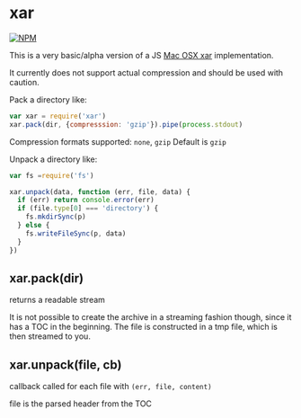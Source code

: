 # xar
[![NPM](https://nodei.co/npm/xar.png)](https://nodei.co/npm/xar/)

This is a very basic/alpha version of a JS [Mac OSX xar](https://developer.apple.com/library/mac/documentation/Darwin/Reference/ManPages/man1/xar.1.html) implementation.

It currently does not support actual compression and should be used with caution.

Pack a directory like:
```js
var xar = require('xar')
xar.pack(dir, {compresssion: 'gzip'}).pipe(process.stdout)
```
Compression formats supported: `none`, `gzip`
Default is `gzip`

Unpack a directory like:
```js
var fs =require('fs')

xar.unpack(data, function (err, file, data) {
  if (err) return console.error(err)
  if (file.type[0] === 'directory') {
    fs.mkdirSync(p)
  } else {
    fs.writeFileSync(p, data)
  }
})
```

## xar.pack(dir)

returns a readable stream

It is not possible to create the archive in a streaming fashion though, since
it has a TOC in the beginning. The file is constructed in a tmp file, which is then
streamed to you.

## xar.unpack(file, cb)

callback called for each file with `(err, file, content)`

file is the parsed header from the TOC
